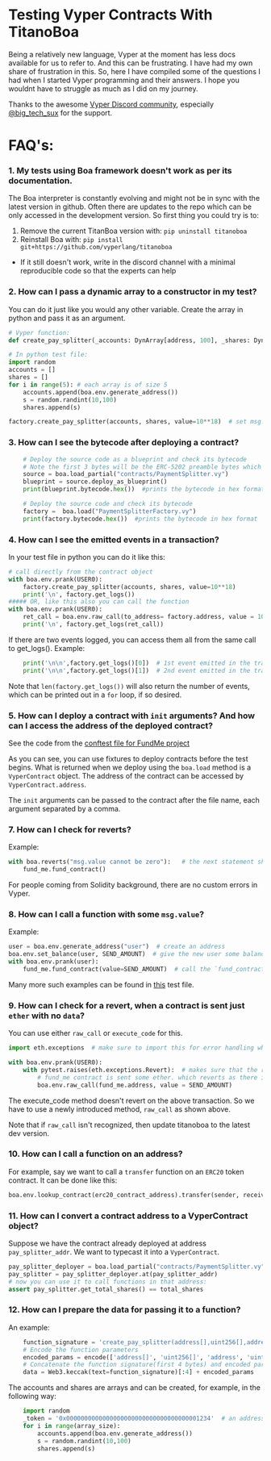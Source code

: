 # Testing Vyper Contracts With TitanoBoa

Being a relatively new language, Vyper at the moment has less docs available for us to refer to. And this can be frustrating. I have had my own share of frustration in this. So, here I have compiled some of the questions I had when I started Vyper programming and their answers. I hope you wouldnt have to struggle as much as I did on my journey. 

Thanks to the awesome [Vyper Discord community](https://discord.gg/HBCFTeqm), especially [@big_tech_sux](https://twitter.com/big_tech_sux) for the support.

# FAQ's:

### 1. My tests using Boa framework doesn't work as per its documentation.

The Boa interpreter is constantly evolving and might not be in sync with the latest version in github. Often there are updates to the repo which can be only accessed in the development version. So first thing you could try is to:
 1. Remove the current TitanBoa version with: `pip uninstall titanoboa`
 2. Reinstall Boa with: `pip install git+https://github.com/vyperlang/titanoboa`
- If it still doesn't work, write in the discord channel with a minimal reproducible code so that the experts can help

### 2. How can I pass a dynamic array to a constructor in my test?

You can do it just like you would any other variable. Create the array in python and pass it as an argument. 

```python
# Vyper function:
def create_pay_splitter(_accounts: DynArray[address, 100], _shares: DynArray[uint256, 100]):

# In python test file:
import random
accounts = []
shares = []
for i in range(5): # each array is of size 5
    accounts.append(boa.env.generate_address())
    s = random.randint(10,100)
    shares.append(s)

factory.create_pay_splitter(accounts, shares, value=10**18)  # set msg.value as 1 ether
```

### 3. How can I see the bytecode after deploying a contract?

```python
    # Deploy the source code as a blueprint and check its bytecode
    # Note the first 3 bytes will be the ERC-5202 preamble bytes which is `fe7100`, characteristic to a blueprint deployment.
    source = boa.load_partial("contracts/PaymentSplitter.vy") 
    blueprint = source.deploy_as_blueprint()
    print(blueprint.bytecode.hex())  #prints the bytecode in hex format

    # Deploy the source code and check its bytecode
    factory =  boa.load("PaymentSplitterFactory.vy")    
    print(factory.bytecode.hex())  #prints the bytecode in hex format
```

### 4. How can I see the emitted events in a transaction?

In your test file in python you can do it like this:
```python
# call directly from the contract object
with boa.env.prank(USER0):
    factory.create_pay_splitter(accounts, shares, value=10**18)
    print('\n', factory.get_logs())
##### OR, like this also you can call the function
with boa.env.prank(USER0):
    ret_call = boa.env.raw_call(to_address= factory.address, value = 10**18, data=data)
    print('\n', factory.get_logs(ret_call))
```

If there are two events logged, you can access them all from the same call to get_logs(). Example:
```python
    print('\n\n',factory.get_logs()[0])  # 1st event emitted in the transaction
    print('\n\n',factory.get_logs()[1])  # 2nd event emitted in the transaction
```

Note that `len(factory.get_logs())` will also return the number of events, which can be printed out in a `for` loop, if so desired.

### 5. How can I deploy a contract with `init` arguments? And how can I access the address of the deployed contract?

See the code from the [conftest file for FundMe project](https://github.com/El-Ku/Vyper_Examples_With_TitanoBoa/blob/c1d44fc567b2a90e6038715bf035fbd518a67444/all_contracts/FundMe/test/conftest.py#L13-L22)

As you can see, you can use fixtures to deploy contracts before the test begins. What is returned when we deploy using the `boa.load` method is a `VyperContract` object. The address of the contract can be accessed by `VyperContract.address`.

The `init` arguments can be passed to the contract after the file name, each argument separated by a comma.

### 7. How can I check for reverts?
Example:
```python
with boa.reverts("msg.value cannot be zero"):   # the next statement should revert with the given error message.
	fund_me.fund_contract()
```

For people coming from Solidity background, there are no custom errors in Vyper. 

### 8. How can I call a function with some `msg.value`?

Example:
```python
user = boa.env.generate_address("user")  # create an address
boa.env.set_balance(user, SEND_AMOUNT)  # give the new user some balance
with boa.env.prank(user):
    fund_me.fund_contract(value=SEND_AMOUNT)  # call the `fund_contract` function with `SEND_AMOUNT` ether.
```

Many more such examples can be found in [this](https://github.com/El-Ku/Vyper_Examples_With_TitanoBoa/blob/c1d44fc567b2a90e6038715bf035fbd518a67444/all_contracts/FundMe/test/test_fundme.py) test file.

### 9. How can I check for a revert, when a contract is sent just `ether` with no `data`?

You can use either `raw_call` or `execute_code` for this.

```python
import eth.exceptions  # make sure to import this for error handling when using `raw_call`

with boa.env.prank(USER0):
    with pytest.raises(eth.exceptions.Revert):  # makes sure that the raw_call got reverted
        # fund_me contract is sent some ether. which reverts as there is no __default__ method defined in it.
        boa.env.raw_call(fund_me.address, value = SEND_AMOUNT)  
```

The execute_code method doesn't revert on the above transaction. So we have to use a newly introduced method, `raw_call` as shown above.

Note that if `raw_call` isn't recognized, then update titanoboa to the latest dev version.

### 10. How can I call a function on an address?

For example, say we want to call a `transfer` function on an `ERC20` token contract. It can be done like this:
```python
boa.env.lookup_contract(erc20_contract_address).transfer(sender, receiver, amount)
```

### 11. How can I convert a contract address to a VyperContract object?

Suppose we have the contract already deployed at address `pay_splitter_addr`. We want to typecast it into a `VyperContract`.

```python
pay_splitter_deployer = boa.load_partial("contracts/PaymentSplitter.vy")
pay_splitter = pay_splitter_deployer.at(pay_splitter_addr)
# now you can use it to call functions in that address:
assert pay_splitter.get_total_shares() == total_shares
```

### 12. How can I prepare the data for passing it to a function?

An example:

```python
    function_signature = 'create_pay_splitter(address[],uint256[],address,uint256)'   
    # Encode the function parameters
    encoded_params = encode(['address[]', 'uint256[]', 'address', 'uint256'], [accounts, shares, _token, _amount])
    # Concatenate the function signature(first 4 bytes) and encoded parameters
    data = Web3.keccak(text=function_signature)[:4] + encoded_params
```

The accounts and shares are arrays and can be created, for example, in the following way:
```python
    import random
    _token = '0x0000000000000000000000000000000000001234'  # an address. 20 bytes. 
    for i in range(array_size):
        accounts.append(boa.env.generate_address())
        s = random.randint(10,100)
        shares.append(s)
```

